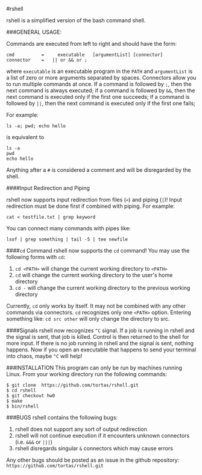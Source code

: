 #rshell 

rshell is a simplified version of the bash command shell. 

###GENERAL USAGE:


Commands are executed from left to right and should have the form:
```
cmd			 =     executable   [argumentList] [connector]
connector    =   || or && or ;	
```
where `executable` is an executable program in the `PATH` and `argumentList` is a list of zero or 
more arguments separated by spaces. Connectors allow you to run multiple commands at once.
	If a command is followed by `;`, then the next command is always executed;
	if a command is followed by `&&`, then the next command is executed only if the first one succeeds;
	if a command is followed by `||`, then the next command is executed only if the first one fails;

For example:
```
ls -a; pwd; echo hello
```
is equivalent to 
```
ls -a
pwd
echo hello
```

Anything after a `#` is considered a comment and will be disregarded by the shell.

####Input Redirection and Piping

rshell now supports input redirection from files (`<`) and piping (`|`)!
Input redirection must be done first if combined with piping.
For example:
```
cat < testfile.txt | grep keyword
```
You can connect many commands with pipes like:
```
lsof | grep something | tail -5 | tee newfile
```

####`cd` Command
rshell now supports the `cd` command! 
You may use the following forms with `cd`:

1. `cd <PATH>` will change the current working directory to `<PATH>`
2. `cd` will change the current working directory to the user's home directory
3. `cd -` will change the current working directory to the previous working directory

Currently, `cd` only works by itself.
It may not be combined with any other commands via connectors.
`cd` recognizes only one `<PATH>` option.
Entering something like: `cd src other` will only change the directory to src.

####Signals
rshell now recognizes `^C` signal. 
If a job is running in rshell and the signal is sent, that job is killed.
Control is then returned to the shell for more input.
If there is no job running in rshell and the signal is sent, nothing happens.
Now if you open an executable that happens to send your terminal into chaos, maybe `^C` will help!

###INSTALLATION
This program can only be run by machines running Linux. 
From your working directory run the following commands:
```
$ git clone  https://github.com/tortas/rshell.git
$ cd rshell
$ git checkout hw0
$ make
$ bin/rshell
```

###BUGS
rshell contains the following bugs:

1. rshell does not support any sort of output redirection
2. rshell will not continue execution if it encounters unknown connectors (i.e. `&&&` or `|||`)
3. rshell disregards singular `&` connectors which may cause errors

Any other bugs should be posted as an issue in the github repository:
	``https://github.com/tortas/rshell.git``
